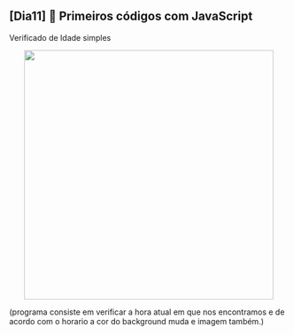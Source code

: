 ## [Dia11] 👾 Primeiros códigos com JavaScript

Verificado de Idade simples

<div align="center">
  <img height="450em" src="(https://user-images.githubusercontent.com/99842806/162641939-6ad6328c-06a6-4f89-8195-6fc522a557a5.gif"/>
</div>

(programa consiste em verificar a hora atual em que nos encontramos e de acordo com o horario a cor do background muda e imagem também.)
